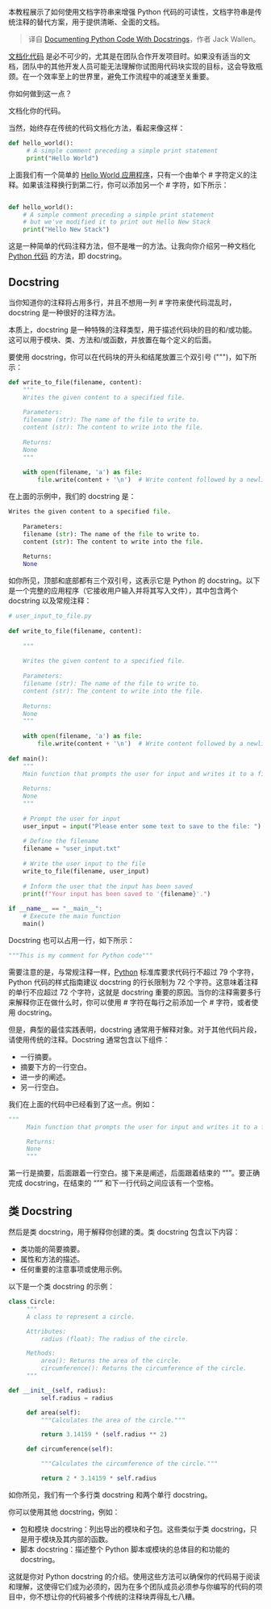
<!--
title: 使用文档字符串记录 Python 代码
cover: https://cdn.thenewstack.io/media/2024/10/fab2a3a1-bozhin-karaivanov-iiiu2fiury8-unsplash-1.jpg
-->

本教程展示了如何使用文档字符串来增强 Python 代码的可读性，文档字符串是传统注释的替代方案，用于提供清晰、全面的文档。

> 译自 [Documenting Python Code With Docstrings](https://thenewstack.io/documenting-python-code-with-docstrings/)，作者 Jack Wallen。

[文档化代码](https://thenewstack.io/code-in-context-how-ai-can-help-improve-our-documentation/) 是必不可少的，尤其是在团队合作开发项目时。如果没有适当的文档，团队中的其他开发人员可能无法理解你试图用代码块实现的目标，这会导致瓶颈。在一个效率至上的世界里，避免工作流程中的减速至关重要。

你如何做到这一点？

文档化你的代码。

当然，始终存在传统的代码文档化方法，看起来像这样：

```python
def hello_world():
     # A simple comment preceding a simple print statement
     print("Hello World")
```

上面我们有一个简单的 [Hello World 应用程序](https://thenewstack.io/typescript-tutorial-go-beyond-hello-world/)，只有一个由单个 # 字符定义的注释。如果该注释换行到第二行，你可以添加另一个 # 字符，如下所示：

```python

def hello_world():
    # A simple comment preceding a simple print statement
    # but we've modified it to print out Hello New Stack
    print("Hello New Stack")
```

这是一种简单的代码注释方法，但不是唯一的方法。让我向你介绍另一种文档化 [Python 代码](https://thenewstack.io/mit-created-compiler-speeds-up-python-code/) 的方法，即 docstring。

## Docstring

当你知道你的注释将占用多行，并且不想用一列 # 字符来使代码混乱时，docstring 是一种很好的注释方法。

本质上，docstring 是一种特殊的注释类型，用于描述代码块的目的和/或功能。这可以用于模块、类、方法和/或函数，并放置在每个定义的后面。

要使用 docstring，你可以在代码块的开头和结尾放置三个双引号 (""")，如下所示：

```python
def write_to_file(filename, content):
    """
    Writes the given content to a specified file.
 
    Parameters:
    filename (str): The name of the file to write to.
    content (str): The content to write into the file.
 
    Returns:
    None
    """
 
    with open(filename, 'a') as file:
        file.write(content + '\n')  # Write content followed by a newline
```

在上面的示例中，我们的 docstring 是：

```python
Writes the given content to a specified file.
 
    Parameters:
    filename (str): The name of the file to write to.
    content (str): The content to write into the file.
 
    Returns:
    None
```

如你所见，顶部和底部都有三个双引号，这表示它是 Python 的 docstring。以下是一个完整的应用程序（它接收用户输入并将其写入文件），其中包含两个 docstring 以及常规注释：

```python
# user_input_to_file.py
 
def write_to_file(filename, content):
 
    """
 
    Writes the given content to a specified file.
 
    Parameters:
    filename (str): The name of the file to write to.
    content (str): The content to write into the file.
 
    Returns:
    None
    """
 
    with open(filename, 'a') as file:
        file.write(content + '\n')  # Write content followed by a newline
 
def main():
    """
    Main function that prompts the user for input and writes it to a file.
 
    Returns:
    None
    """
 
    # Prompt the user for input
    user_input = input("Please enter some text to save to the file: ")
 
    # Define the filename
    filename = "user_input.txt"
 
    # Write the user input to the file
    write_to_file(filename, user_input)
 
    # Inform the user that the input has been saved
    print(f"Your input has been saved to '{filename}'.")
 
if __name__ == "__main__":
    # Execute the main function
    main()
```

Docstring 也可以占用一行，如下所示：

```python
"""This is my comment for Python code"""
```

需要注意的是，与常规注释一样，[Python](https://thenewstack.io/python-3-13-blazing-new-trails-in-performance-and-scale/) 标准库要求代码行不超过 79 个字符，Python 代码的样式指南建议 docstring 的行长限制为 72 个字符。这意味着注释的单行不应超过 72 个字符，这就是 docstring 重要的原因。当你的注释需要多行来解释你正在做什么时，你可以使用 # 字符在每行之前添加一个 # 字符，或者使用 docstring。

但是，典型的最佳实践表明，docstring 通常用于解释对象。对于其他代码片段，请使用传统的注释。Docstring 通常包含以下组件：

- 一行摘要。
- 摘要下方的一行空白。
- 进一步的阐述。
- 另一行空白。

我们在上面的代码中已经看到了这一点。例如：

```python
"""
     Main function that prompts the user for input and writes it to a file.

     Returns:
     None
     """
```

第一行是摘要，后面跟着一行空白。接下来是阐述，后面跟着结束的 “””。要正确完成 docstring，在结束的 “”” 和下一行代码之间应该有一个空格。

## 类 Docstring

然后是类 docstring，用于解释你创建的类。类 docstring 包含以下内容：

- 类功能的简要摘要。
- 属性和方法的描述。
- 任何重要的注意事项或使用示例。

以下是一个类 docstring 的示例：

```python
class Circle:
     """
     A class to represent a circle.

     Attributes:
         radius (float): The radius of the circle.

     Methods:
         area(): Returns the area of the circle.
         circumference(): Returns the circumference of the circle.
     """

def __init__(self, radius):
         self.radius = radius

     def area(self):
         """Calculates the area of the circle."""

         return 3.14159 * (self.radius ** 2)

     def circumference(self):

         """Calculates the circumference of the circle."""

         return 2 * 3.14159 * self.radius
```

如你所见，我们有一个多行类 docstring 和两个单行 docstring。

你可以使用其他 docstring，例如：

- 包和模块 docstring：列出导出的模块和子包。这些类似于类 docstring，只是用于模块及其内部的函数。
- 脚本 docstring：描述整个 Python 脚本或模块的总体目的和功能的 docstring。

这就是你对 Python docstring 的介绍。使用这些方法可以确保你的代码易于阅读和理解，这使得它们成为必须的，因为在多个团队成员必须参与你编写的代码的项目中，你不想让你的代码被多个传统的注释块弄得乱七八糟。
